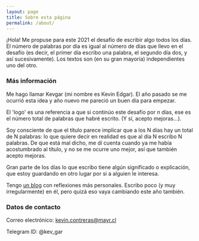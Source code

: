 ```yaml
---
layout: page
title: Sobre esta página
permalink: /about/
---
```


¡Hola! Me propuse para este 2021 el desafío de escribir algo todos los días. El número de palabras por día es igual al número de días que llevo en el desafío (es decir, el primer día escribo una palabra, el segundo día dos, y así sucesivamente). Los textos son (en su gran mayoría) independientes uno del otro.

### Más información

Me hago llamar Kevgar (mi nombre es Kevin Edgar). El año pasado se me ocurrió esta idea y año nuevo me pareció un buen día para empezar. 

El 'logo' es una referencia a que si continúo este desafío por _n_ días, ese es el número total de palabras que habré escrito. (Y sí, acepto mejoras...).

Soy consciente de que el título parece implicar que a los N días hay un total de N palabras: lo que quiere decir en realidad es que al día N escribo N palabras. De que está mal dicho, me dí cuenta cuando ya me había acostumbrado al título, y no se me ocurre uno mejor, así que también acepto mejoras.

Gran parte de los días lo que escribo tiene algún significado o explicación, que estoy guardando en otro lugar por si a alguien le interesa.

Tengo [un blog](https://dia8649.blogspot.com) con reflexiones más personales. Escribo poco (y muy irregularmente) en él, pero quizá eso vaya cambiando este año también.

### Datos de contacto

Correo electrónico: kevin.contreras@mayr.cl

Telegram ID: @kev_gar
